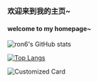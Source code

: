 ### 欢迎来到我的主页~ 
#### welcome to my homepage~
            
![ron6's GitHub stats](https://github-readme-stats.vercel.app/api?username=rong6&show_icons=true&theme=radical)

[![Top Langs](https://github-readme-stats.vercel.app/api/top-langs/?username=rong6&layout=compact&show_icons=true&theme=radical)](https://github.com/anuraghazra/github-readme-stats)

![Customized Card](https://github-readme-stats.vercel.app/api/pin?username=rong6&repo=github-readme-stats&title_color=fff&icon_color=f9f9f9&text_color=9f9f9f&bg_color=151515)
